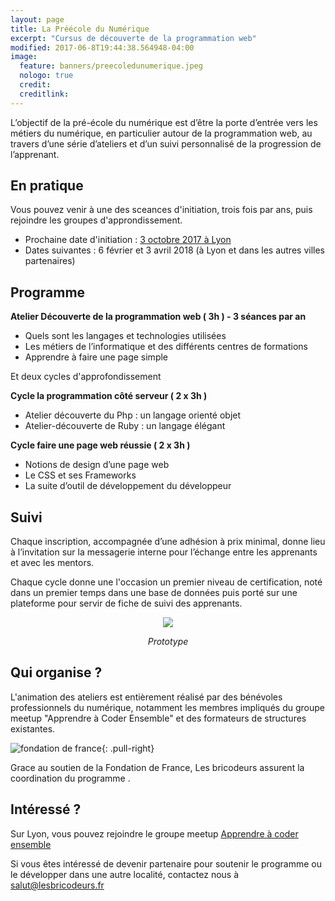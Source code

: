 ```yaml
---
layout: page
title: La Préécole du Numérique
excerpt: "Cursus de découverte de la programmation web"
modified: 2017-06-8T19:44:38.564948-04:00
image:
  feature: banners/preecoledunumerique.jpeg
  nologo: true
  credit:
  creditlink:
---
```


L’objectif de la pré-école du numérique est d’être  la porte d’entrée vers les métiers du numérique, en particulier autour de la programmation web, au travers d’une série d’ateliers et d’un suivi personnalisé de la progression de l’apprenant.

## En pratique

Vous pouvez venir à une des sceances d'initiation, trois fois par ans, puis rejoindre les groupes d'approndissement.

* Prochaine date d'initiation : [3 octobre 2017 à Lyon](https://www.facebook.com/events/1890520474601478/)
* Dates suivantes : 6 février et 3 avril 2018 (à Lyon et dans les autres villes partenaires)

## Programme

**Atelier Découverte de la programmation web ( 3h ) - 3 séances par an**

-    Quels sont les langages et technologies utilisées
-    Les métiers de l’informatique et des différents centres de formations
-    Apprendre à faire une page simple

Et deux cycles d'approfondissement

**Cycle la programmation côté serveur ( 2 x 3h )**

-  Atelier découverte du Php : un langage orienté objet
-  Atelier-découverte de Ruby : un langage élégant

**Cycle faire une page web réussie ( 2 x 3h )**

-  Notions de design d’une page web
-  Le CSS et ses Frameworks
-  La suite d’outil de développement du développeur

## Suivi

Chaque inscription, accompagnée d’une adhésion à prix minimal, donne lieu à l’invitation sur la messagerie interne pour l’échange entre les apprenants et avec les mentors.

Chaque cycle donne une l'occasion un premier niveau de certification, noté dans un premier temps dans une base de données puis porté sur une plateforme pour servir de fiche de suivi des apprenants.

<div style="text-align: center">
  <a href="{{ site.url }}/projets/bricoschool">
    <img src="{{ site.url }}/images/bricoschool/bricoschool.png" class="bricoschool"/>
  </a>
  <p><i>Prototype</i></p>
</div>

## Qui organise ?

L'animation des ateliers est entièrement réalisé par des bénévoles professionnels du numérique, notamment les membres impliqués du groupe meetup "Apprendre à Coder Ensemble" et des formateurs de structures existantes.

![fondation de france ](https://www.fondationdefrance.org/sites/all/themes/custom/fdf_website_theme/dist/images/logo.png){: .pull-right}

Grace au soutien de la Fondation de France, Les bricodeurs assurent la coordination du programme .


## Intéressé ?

Sur Lyon, vous pouvez rejoindre le groupe meetup [Apprendre à coder ensemble](http://bit.ly/2uu7YW5)

Si vous êtes intéressé de devenir partenaire pour soutenir le programme ou le développer dans une autre localité, contactez nous à [salut@lesbricodeurs.fr](mailto:salut@lesbricodeurs.fr)
